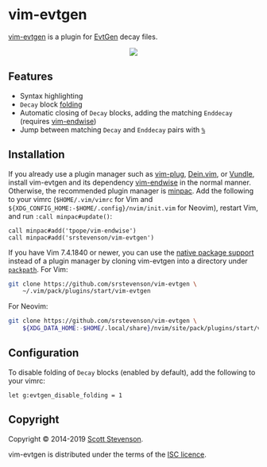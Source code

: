 # vim-evtgen

[vim-evtgen] is a plugin for [EvtGen] decay files.

<p align="center">
  <img src="https://cloud.githubusercontent.com/assets/5845679/19387231/c57410ee-9210-11e6-9cab-08b38ef19a37.gif" />
</p>

## Features

- Syntax highlighting
- `Decay` block [folding]
- Automatic closing of `Decay` blocks, adding the matching `Enddecay` (requires
  [vim-endwise])
- Jump between matching `Decay` and `Enddecay` pairs with [`%`][percent]

## Installation

If you already use a plugin manager such as [vim-plug], [Dein.vim], or [Vundle],
install vim-evtgen and its dependency [vim-endwise] in the normal manner.
Otherwise, the recommended plugin manager is [minpac]. Add the following to your
vimrc (`$HOME/.vim/vimrc` for Vim and
`${XDG_CONFIG_HOME:-$HOME/.config}/nvim/init.vim` for Neovim), restart Vim, and
run `:call minpac#update()`:

```viml
call minpac#add('tpope/vim-endwise')
call minpac#add('srstevenson/vim-evtgen')
```

If you have Vim 7.4.1840 or newer, you can use the [native package
support][packages] instead of a plugin manager by cloning vim-evtgen into a
directory under [`packpath`][packpath]. For Vim:

```sh
git clone https://github.com/srstevenson/vim-evtgen \
    ~/.vim/pack/plugins/start/vim-evtgen
```

For Neovim:

```sh
git clone https://github.com/srstevenson/vim-evtgen \
    ${XDG_DATA_HOME:-$HOME/.local/share}/nvim/site/pack/plugins/start/vim-evtgen
```

## Configuration

To disable folding of `Decay` blocks (enabled by default), add the following to
your vimrc:

```viml
let g:evtgen_disable_folding = 1
```

## Copyright

Copyright © 2014-2019 [Scott Stevenson].

vim-evtgen is distributed under the terms of the [ISC licence].

[dein.vim]: https://github.com/Shougo/dein.vim
[evtgen]: https://evtgen.hepforge.org/
[folding]: https://neovim.io/doc/user/fold.html#folding
[isc licence]: https://opensource.org/licenses/ISC
[minpac]: https://github.com/k-takata/minpac
[packages]: https://neovim.io/doc/user/repeat.html#packages
[packpath]: https://neovim.io/doc/user/options.html#'packpath'
[percent]: https://neovim.io/doc/user/motion.html#%
[scott stevenson]: https://scott.stevenson.io
[vim-evtgen]: https://github.com/srstevenson/vim-evtgen
[vim-endwise]: https://github.com/tpope/vim-endwise
[vim-plug]: https://github.com/junegunn/vim-plug
[vundle]: https://github.com/VundleVim/Vundle.vim
